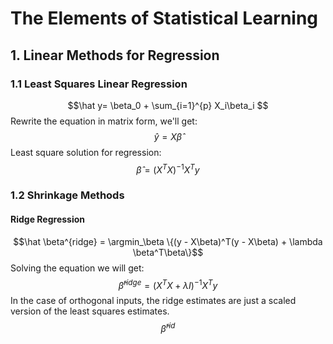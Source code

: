 <script type="text/javascript" src="https://cdn.mathjax.org/mathjax/latest/MathJax.js?config=TeX-AMS_HTML"></script>

#  The Elements of Statistical Learning
## 1. Linear Methods for Regression
### 1.1 Least Squares Linear Regression
$$\hat y= \beta_0 + \sum_{i=1}^{p} X_i\beta_i $$
Rewrite the equation in matrix form, we'll get:
$$\hat y = X\hat\beta$$
Least square solution for regression:
$$\hat \beta=(X^TX)^{-1}X^Ty$$

### 1.2 Shrinkage Methods
#### Ridge Regression
$$\hat \beta^{ridge} = \argmin_\beta \{(y - X\beta)^T(y - X\beta) + \lambda \beta^T\beta\}$$
Solving the equation we will get:
$$\hat \beta^{ridge} = (X^TX+\lambda I)^{-1}X^Ty$$
In the case of orthogonal inputs, the ridge estimates are just a scaled version of the least squares estimates.
$$\hat \beta^{rid}$$
<!--stackedit_data:
eyJoaXN0b3J5IjpbLTExNTY0OTc4OTcsMTg1MTE5Nzc0MiwtNj
Y1NzcxMjk3LC0xNjA4MDEzNjldfQ==
-->